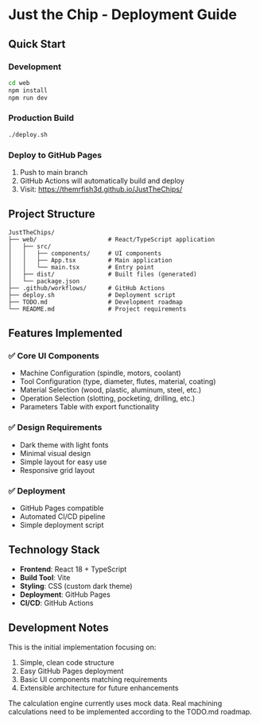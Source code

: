 # Just the Chip - Deployment Guide

## Quick Start

### Development
```bash
cd web
npm install
npm run dev
```

### Production Build
```bash
./deploy.sh
```

### Deploy to GitHub Pages
1. Push to main branch
2. GitHub Actions will automatically build and deploy
3. Visit: https://themrfish3d.github.io/JustTheChips/

## Project Structure

```
JustTheChips/
├── web/                    # React/TypeScript application
│   ├── src/
│   │   ├── components/     # UI components
│   │   ├── App.tsx         # Main application
│   │   └── main.tsx        # Entry point
│   ├── dist/               # Built files (generated)
│   └── package.json
├── .github/workflows/      # GitHub Actions
├── deploy.sh               # Deployment script
├── TODO.md                 # Development roadmap
└── README.md               # Project requirements

```

## Features Implemented

### ✅ Core UI Components
- Machine Configuration (spindle, motors, coolant)
- Tool Configuration (type, diameter, flutes, material, coating)
- Material Selection (wood, plastic, aluminum, steel, etc.)
- Operation Selection (slotting, pocketing, drilling, etc.)
- Parameters Table with export functionality

### ✅ Design Requirements
- Dark theme with light fonts
- Minimal visual design
- Simple layout for easy use
- Responsive grid layout

### ✅ Deployment
- GitHub Pages compatible
- Automated CI/CD pipeline
- Simple deployment script

## Technology Stack

- **Frontend**: React 18 + TypeScript
- **Build Tool**: Vite
- **Styling**: CSS (custom dark theme)
- **Deployment**: GitHub Pages
- **CI/CD**: GitHub Actions

## Development Notes

This is the initial implementation focusing on:
1. Simple, clean code structure
2. Easy GitHub Pages deployment
3. Basic UI components matching requirements
4. Extensible architecture for future enhancements

The calculation engine currently uses mock data. Real machining calculations need to be implemented according to the TODO.md roadmap.